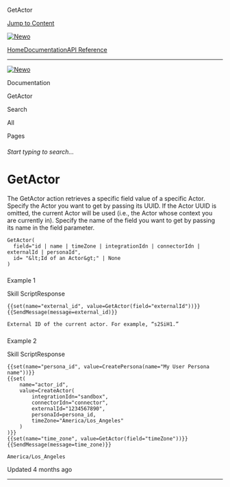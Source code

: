 GetActor

[Jump to Content](#content)

[![Newo](https://files.readme.io/895bdeef8322f081f6d0f4507a17e414930dfddfddf1de452f458dc00698ca84-small-svgviewer-png-output_9.png)](/)

[Home](/)[Documentation](index.md)[API Reference](/reference)

* * *

[![Newo](https://files.readme.io/895bdeef8322f081f6d0f4507a17e414930dfddfddf1de452f458dc00698ca84-small-svgviewer-png-output_9.png)](/)

Documentation

GetActor

Search

All

Pages

###### Start typing to search…

# GetActor

The GetActor action retrieves a specific field value of a specific Actor. Specify the Actor you want to get by passing its UUID. If the Actor UUID is omitted, the current Actor will be used (i.e., the Actor whose context you are currently in). Specify the name of the field you want to get by passing its name in the field parameter.

```
GetActor(
  field="id | name | timeZone | integrationIdn | connectorIdn | externalId | personaId",
  id= "&lt;Id of an Actor&gt;" | None
)
```

### 

Example 1

[](#example-1)

Skill ScriptResponse

```
{{set(name="external_id", value=GetActor(field="externalId"))}}
{{SendMessage(message=external_id)}}
```

```
External ID of the current actor. For example, “s2SiH1.”
```

### 

Example 2

[](#example-2)

Skill ScriptResponse

```
{{set(name="persona_id", value=CreatePersona(name="My User Persona name"))}}
{{set(
    name="actor_id",
    value=CreateActor(
        integrationIdn="sandbox",
        connectorIdn="connector",
        externalId="1234567890",
        personaId=persona_id,
        timeZone="America/Los_Angeles"
    )
)}}
{{set(name="time_zone", value=GetActor(field="timeZone"))}}
{{SendMessage(message=time_zone)}}
```

```
America/Los_Angeles
```

  

Updated 4 months ago

* * *
